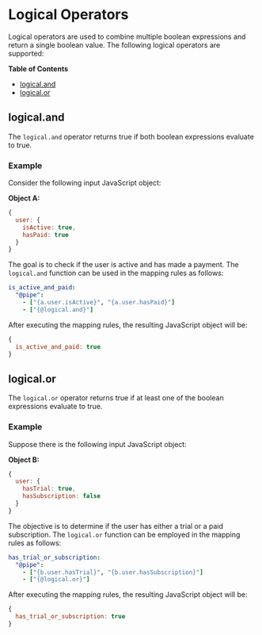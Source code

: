 # Logical Operators

Logical operators are used to combine multiple boolean expressions and return a single boolean value. The following logical operators are supported:

**Table of Contents**
- [logical.and](#logicaland)
- [logical.or](#logicalor)

## logical.and

The `logical.and` operator returns true if both boolean expressions evaluate to true.

### Example

Consider the following input JavaScript object:

**Object A:**
```javascript
{
  user: {
    isActive: true,
    hasPaid: true
  }
}
```

The goal is to check if the user is active and has made a payment. The `logical.and` function can be used in the mapping rules as follows:

```yaml
is_active_and_paid:
  "@pipe":
    - ["{a.user.isActive}", "{a.user.hasPaid}"]
    - ["{@logical.and}"]
```

After executing the mapping rules, the resulting JavaScript object will be:

```javascript
{
  is_active_and_paid: true
}
```

## logical.or

The `logical.or` operator returns true if at least one of the boolean expressions evaluate to true.

### Example

Suppose there is the following input JavaScript object:

**Object B:**
```javascript
{
  user: {
    hasTrial: true,
    hasSubscription: false
  }
}
```

The objective is to determine if the user has either a trial or a paid subscription. The `logical.or` function can be employed in the mapping rules as follows:

```yaml
has_trial_or_subscription:
  "@pipe":
    - ["{b.user.hasTrial}", "{b.user.hasSubscription}"]
    - ["{@logical.or}"]
```

After executing the mapping rules, the resulting JavaScript object will be:

```javascript
{
  has_trial_or_subscription: true
}
```